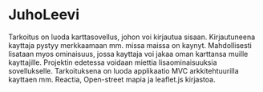 # JuhoLeevi

Tarkoitus on luoda karttasovellus, johon voi kirjautua sisaan. 
Kirjautuneena kayttaja pystyy merkkaamaan mm. missa maissa on kaynyt.
Mahdollisesti lisataan myos ominaisuus, jossa kayttaja voi jakaa oman karttansa muille kayttajille.
Projektin edetessa voidaan miettia lisaominaisuuksia sovellukselle.
Tarkoituksena on luoda applikaatio MVC arkkitehtuurilla kayttaen mm. Reactia, Open-street mapia ja leaflet.js kirjastoa.

